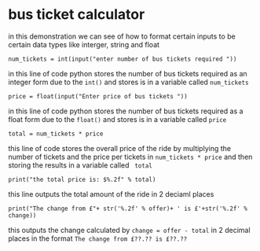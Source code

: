 # bus ticket calculator

in this demonstration we can see of how to format certain inputs to be certain data types like interger, string and float

```
num_tickets = int(input("enter number of bus tickets required "))

```

in this line of code python stores the number of bus tickets required as an integer form due to the ```int()``` and stores is in a variable called ```num_tickets```

```
price = float(input("Enter price of bus tickets "))
```

in this line of code python stores the number of bus tickets required as a float form due to the ```float()``` and stores is in a variable called ```price```

```
total = num_tickets * price
```
this line of code stores the overall price of the ride by multiplying the number of tickets and the price per tickets in ```num_tickets * price``` and then storing the results in a variable called ``` total```


```
print("the total price is: $%.2f" % total)
```

this line outputs the total amount of the ride in 2 deciaml places

```
print("The change from £"+ str('%.2f' % offer)+ ' is £'+str('%.2f' % change))
```

this outputs the change calculated by ```change = offer - total``` in 2 decimal places in the format ```The change from £??.?? is £??.??```
